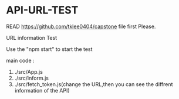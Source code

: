 # API-URL-TEST
READ https://github.com/tklee0404/capstone file first Please.

URL information Test

Use the "npm start" to start the test

main code :
1. ./src/App.js
2. ./src/inform.js
3. ./src/fetch_token.js(change the URL,then you can see the diffrent information of the API)



